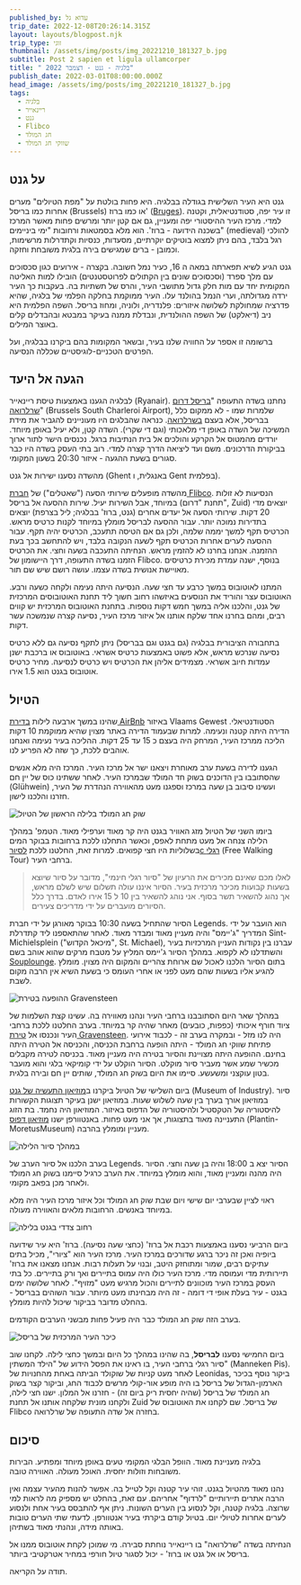 ```yaml
---
published_by: עדוא גל
trip_date: 2022-12-08T20:26:14.315Z
layout: layouts/blogpost.njk
trip_type: זוגי
thumbnail: /assets/img/posts/img_20221210_181327_b.jpg
subtitle: Post 2 sapien et ligula ullamcorper
title: " בלגיה - גנט - דצמבר 2022"
publish_date: 2022-03-01T08:00:00.000Z
head_image: /assets/img/posts/img_20221210_181327_b.jpg
tags:
  - בלגיה
  - ריינאייר
  - גנט
  - Flibco
  - חג המולד
  - שווקי חג המולד
---
```

## על גנט

גנט היא העיר השלישית בגודלה בבלגיה. היא פחות בולטת על "מפת הטיולים" מערים אחרות כמו בריסל (Brussels) או כמו ברוז' ([Bruges](https://en.wikipedia.org/wiki/Bruges)). זו עיר יפה, סטודנטיאלית, וקטנה למדי. מרכז העיר ההיסטורי יפה ומעניין, גם אם קטן יותר ומרשים פחות מאשר המרכז בשכנה הידועה - ברוז'. הוא מלא בסמטאות ורחובות "ימי ביניימים" (medieval) להולכי רגל בלבד, בהם ניתן למצוא בוטיקים יוקרתיים, מסעדות, כנסיות וקתדרלות מרשימות, וכמובן - ברים שמגישים בירה בלגית משובחת וחזקה.

גנט הגיע לשיא תפארתה במאה ה 16, כעיר נמל חשובה. בקצרה - אירועים כגון סכסוכים עם מלך ספרד (וסכסוכים שונים בין הקתולים לפרוטסטנטים) הובילו למות האליטה המקומית יחד עם מות חלק גדול מתושבי העיר, והרס של תשתיות בה. בעקבות כך העיר ירדה מגדולתה, וערי הנמל בהולנד עלו. העיר ממוקמת בחלקה הפלמי של בלגיה, שהיא פדרציה שמחולקת לשלושה איזורים: פלנדריה, ולוניה, ומחוז בריסל. השפה הפלמית היא ניב (דיאלקט) של השפה ההולנדית, ונבדלת ממנה בעיקר במבטא ובהבדלים קלים באוצר המילים.

ברשומה זו אספר על החוויה שלנו בעיר, ובשאר המקומות בהם ביקרנו בבלגיה, ועל הפרטים הטכניים-לוגיסטיים שכללה הנסיעה.

## הגעה אל היעד

לבלגיה הגענו באמצעות טיסת ריינאייר (Ryanair). נחתנו בשדה התעופה "[בריסל דרום שרלרואה](https://www.brussels-charleroi-airport.com/en)" (Brussels South Charleroi Airport), שלמרות שמו - לא ממקום כלל בבריסל, אלא בעצם [בשרלרואה](https://goo.gl/maps/j8SATLfSgNqAL9hM9). כנראה שהבלגים היו מעוניינים להגביר את מידת המשיכה של השדה באופן די מלאכותי (וגם די שקרי). השדה קטן, ולא יעיל באופן מיוחד. יורדים מהמטוס אל הקרקע והולכים אל בית הנתיבות ברגל. נכנסים הישר לתור ארוך בביקורת הדרכונים. משם ועד ליציאה הדרך קצרה למדי. רוב בתי העסק בשדה היו כבר סגורים בשעת ההגעה - איזור 20:30 בשעון המקומי.

מהשדה נסענו ישירות אל גנט (Ghent באנגלית, ו Gent בפלמית).

מהשדה מופעלים שירותי הסעה ("שאטלים") של [חברת Flibco](https://www.flibco.com/en/timetable). הנסיעות לא זולות במיוחד, אבל השירות יעיל. שירות ההסעה אל בריסל (תחנת "דרום", Zuid) יוצאים מדי 20 דקות. שירותי הסעה אל יעדים אחרים (גנט, ברוז' בבלגיה; ליל בצרפת) יוצאים בתדירות נמוכה יותר. עבור ההסעה לבריסל מומלץ במיוחד לקנות כרטיס מראש. הכרטיס תקף למשך יממה שלמה, ולכן גם אם הטיסה תתעכב, הכרטיס יהיה תקף. עבור ההסעה לערים אחרות הכרטיס תקף לשעה הנקובה בלבד, ויש להתחשב בכך בעת ההזמנה. אנחנו בחרנו לא להזמין מראש. הנחיתה התעכבה בשעה וחצי. את הכרטיס הזמנו בשדה התעופה, דרך היישומון של Flibco. בנוסף, ישנה עמדת מכירת כרטיסים מאויישת אנושית בשדה עצמו. עושה רושם שיש שם תור.

המתנו לאוטובוס במשך כרבע עד חצי שעה. הנסיעה היתה נעימה ולקחה כשעה ורבע. האוטובוס עצר והוריד את הנוסעים באיזשהו רחוב חשוך ליד תחנת האוטובוסים המרכזית של גנט, והלכנו אליה במשך חמש דקות נוספות. בתחנת האוטובוס המרכזית יש קווים רבים, ומהם בחרנו אחד שלקח אותנו אל איזור מרכז העיר, נסיעה קצרה שנמשכה עשר דקות.

בתחבורה הציבורית בבלגיה (גם בגנט וגם בבריסל) ניתן לתקף נסיעה גם ללא כרטיס נסיעה שנרכש מראש, אלא פשוט באמצעות כרטיס אשראי. באוטובוס או ברכבת ישנן עמדות חיוב אשראי. מצמידים אליהן את הכרטיס ויש כרטיס לנסיעה. מחיר כרטיס אוטובוס בגנט הוא 1.5 אירו.

## הטיול

שהינו במשך ארבעה לילות [בדירת AirBnb](https://www.airbnb.com/rooms/694590175051349421) באיזור Vlaams Gewest הסטודנטיאלי. הדירה היתה קטנה ונעימה. למרות שבעמוד הדירה באתר מצוין שהיא ממוקמת 10 דקות הליכה ממרכז העיר, המרחק היה בעצם כ 15 עד 25 דקות. ההליכה בעיר נעימה ואנחנו אוהבים ללכת, כך שזה לא הפריע לנו.

הגענו לדירה בשעת ערב מאוחרת ויצאנו ישר אל מרכז העיר. המרכז היה מלא אנשים שהסתובבו בין הדוכנים בשוק חד המולד שבמרכז העיר. לאחר ששתינו כוס של יין חם (Glühwein) ועשינו סיבוב בן שעה במרכז וספגנו מעט מהאווירה הנהדרת של העיר, חזרנו והלכנו לישון.

![שוק חג המולד בלילה הראשון של הטיול](/assets/img/posts/img_20221208_232414_b.jpg "שוק חג המולד בלילה הראשון של הטיול")

ביומו השני של הטיול מזג האוויר בגנט היה קר מאוד וערפילי מאוד. הטמפ' במהלך הלילה צנחה אל מעט מתחת לאפס, וכאשר התחלנו ללכת ברחובות בבוקר המים בשלוליות היו חצי קפואים. למרות זאת, החלטנו ללכת [לסיורc רגלי](https://www.legendstours.be/en/ghent/) (Free Walking Tour) ברחבי העיר. 

> לאלו מכם שאינם מכירים את הרעיון של "סיור רגלי חינמי", מדובר על סיור שיוצא בשעות קבועות מכיכר מרכזית בעיר. הסיור איננו עולה תשלום שיש לשלם מראש, אך נהוג להשאיר תשר בסוף. אני נוהג להשאיר בין 10 ל 15 אירו לאדם. בדרך כלל הסיורים מועברים על ידי מדריכים צעירים. 

הסיור שהתחיל בשעה 10:30 בבוקר מאורגן על ידי חברת Legends. הוא הועבר על ידי המדריך "ג'יימס" והיה מעניין מאוד ומבדר מאוד. לאחר שהתאספנו ליד קתדרלת Sint-Michielsplein ("מיכאל הקדוש", St. Michael), עברנו בין נקודות העניין המרכזיות בעיר והשתדלנו לא לקפוא. במהלך הסיור ג'יימס המליץ על מטבח מרקים שהוא אוהב בשם [Souplounge](https://goo.gl/maps/FpWLLwJhVpbkAAkQ9). בתום הסיור הלכנו לאכול שם ארוחת צהריים והמקום היה מצוין. מומלץ להגיע אליו בשעות שהם מעט לפני או אחרי העומס כי בשעת השיא אין הרבה מקום לשבת.

![ההופעה בטירת Gravensteen](/assets/img/posts/img_20221209_201744_b.jpg "ההופעה בטירת Gravensteen")

במהלך שאר היום הסתובבנו ברחבי העיר ונהנו מאווירה בה. עשינו קצת השלמות של ציוד חורף איכותי (כפפות, כובעים) מאחר שהיה קר במיוחד. בערב החלטנו ללכת ברחבי העיר ונכנסו אל [טירת Gravensteen](https://en.wikipedia.org/wiki/Gravensteen). היה לנו מזל - ובמקרה בערב זה - לכבוד אירועי פתיחת שווקי חג המולד - היתה הופעה ברחבת הכניסה, והכניסה אל הטירה היתה בחינם. ההופעה היתה מצויינת והסיור בטירה היה מעניין מאוד. בכניסה לטירה מקבלים מכשיר שמע אשר מעביר סיור מוקלט. הסיור הוקלט על ידי קומיקאי בלגי והוא מועבר בטון עוקצני ומשעשע. סיימו את היום בשוק חג המולד, שותים יין חם ובירה בלגית.

ביום השלישי של הטיול ביקרנו ב[מוזיאון התעשיה של גנט](https://visit.gent.be/en/see-do/museum-industry) (Museum of Industry). סיור במוזיאון אורך בערך בין שעה לשלוש שעות. במוזיאון ישנן בעיקר תצוגות הקשורות להיסטוריה של הטקסטיל ולהיסטוריה של הדפוס באיזור. המוזיאון היה נחמד. בת הזוג התעניינה מאוד בתצוגות, אך אני מעט פחות. באנטוורפן ישנו [מוזיאון דפוס](https://museumplantinmoretus.be/en) (Plantin-MoretusMuseum) מעניין ומומלץ בהרבה.

![במהלך סיור הלילה](/assets/img/posts/p1020540_b.jpg "במהלך סיור הלילה")

בערב הלכנו אל סיור הערב של Legends. הסיור יצא ב 18:00 והיה בן שעה וחצי. הסיור היה מהנה ומעניין מאוד, והוא מומלץ במיוחד. את הערב כרגיל סיימנו בשוק חג המולד ולאחר מכן בפאב מקומי.

ראוי לציין שבערבי יום שישי ויום שבת שוק חג המולד וכל איזור מרכז העיר היה מלא במיוחד באנשים. הרחובות מלאים והאווירה מעולה.

![רחוב צדדי בגנט בלילה](/assets/img/posts/img_20221211_195643_b.jpg "רחוב צדדי בגנט בלילה")

ביום הרביעי נסענו באמצעות רכבת אל ברוז' (כחצי שעה נסיעה). ברוז' היא עיר שידועה ביופיה ואכן זה ניכר ברגע שדורכים במרכז העיר. מרכז העיר הוא "ציורי", מכיל בתים עתיקים רבים, שמור ומתוחזק היטב, ובנוי על תעלות רבות. אנחנו מצאנו את ברוז' תיירותית מדי ועמוסה מדי. מרכז העיר כולו היה עמוס בתיירים ואך ורק בתיירים. כל בתי העסק במרכז העיר מוכוונים לתיירים והכול מרגיש מעט "מזויף". לאחר שלושה ימים בגנט - עיר בעלת אופי די דומה - זה היה מבחינתו מעט מיותר. עבור השוהים בבריסל - בהחלט מדובר בביקור שיכול להיות מומלץ.

בערב הזה שוק חג המולד כבר היה פעיל פחות מבשני הערבים הקודמים. 

![כיכר העיר המרכזית של בריסל](/assets/img/posts/img_20221212_145253_b.jpg "כיכר העיר המרכזית של בריסל")

ביום החמישי נסענו **לבריסל**, בה שהינו במהלך כל היום ובמשך כחצי לילה. לקחנו שוב סיור רגלי ברחבי העיר, בו ראינו את הפסל הידוע של "הילד המשתין" (Manneken Pis). לאחר מעט קניות של שוקולד הביתה באחת מהחנויות של Leonidas, ביקור נוסף בכיכר הארמון-הגדול של בריסל בו היה מופע אור-קולי מרשים לכבוד החג, וביקור קצר בשוק חג המולד של בריסל (שהיה יחסית ריק ביום זה) - חזרנו אל המלון. ישנו חצי לילה, ולקחנו מונית שלקחה אותנו אל תחנת Zuid של בריסל. שם לקחנו את האוטובוס של Flibco בחזרה אל שדה התעופה של שרלרואה.

## סיכום

בלגיה מעניינת מאוד. הוופל הבלגי המקומי טעים באופן מיוחד ומפתיע. הבירות משובחות וזולות יחסית. האוכל מעולה. האווירה טובה. 

נהנו מאוד מהטיול בגנט. זוהי עיר קטנה וקל לטייל בה. אפשר להנות מהעיר עצמה ואין הרבה אתרים תיירותיים "לרדוף" אחריהם. עם זאת, בהחלט יש מספיק מה לראות למי שרוצה. בלגיה קטנה, וקל לנסוע בין הערים השונות. ניתן אף להתבסס בעיר אחת ולנסוע לערים אחרות לטיולי יום. בטיול קודם ביקרתי בעיר אנטוורפן. לדעתי שתי הערים טובות באותה מידה, ונהנתי מאוד בשתיהן.

הנחיתה בשדה "שרלרואה" בו ריינאייר נוחתת סבירה. מי שמוכן לקחת אוטובוס ממנו אל בריסל או אל גנט או ברוז' - יכול לסגור טיול חורפי במחיר אטרקטיבי ביותר.

תודה על הקריאה.